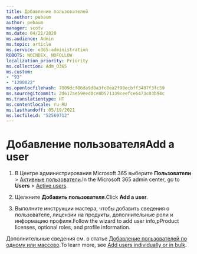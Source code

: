 ```yaml
---
title: Добавление пользователей
ms.author: pebaum
author: pebaum
manager: scotv
ms.date: 04/21/2020
ms.audience: Admin
ms.topic: article
ms.service: o365-administration
ROBOTS: NOINDEX, NOFOLLOW
localization_priority: Priority
ms.collection: Adm_O365
ms.custom:
- "93"
- "1200022"
ms.openlocfilehash: 7009dcf86da9d8a3fc8ea2f90ecbff3487f3fc59
ms.sourcegitcommit: 2d617ae59eed0ce8b571339ceefce6473c03b94c
ms.translationtype: HT
ms.contentlocale: ru-RU
ms.lasthandoff: 05/19/2021
ms.locfileid: "52569712"
---
```

# <a name="add-a-user"></a><span data-ttu-id="0cb51-102">Добавление пользователя</span><span class="sxs-lookup"><span data-stu-id="0cb51-102">Add a user</span></span>

1. <span data-ttu-id="0cb51-103">В Центре администрирования Microsoft 365 выберите **Пользователи** > [Активные пользователи](https://admin.microsoft.com/Adminportal/Home?source=applauncher#/users).</span><span class="sxs-lookup"><span data-stu-id="0cb51-103">In the Microsoft 365 admin center, go to **Users** > [Active users](https://admin.microsoft.com/Adminportal/Home?source=applauncher#/users).</span></span>

2. <span data-ttu-id="0cb51-104">Щелкните **Добавить пользователя**.</span><span class="sxs-lookup"><span data-stu-id="0cb51-104">Click **Add a user**.</span></span>

3. <span data-ttu-id="0cb51-105">Выполните инструкции мастера, чтобы добавить сведения о пользователе, лицензии на продукты, дополнительные роли и информацию профиля.</span><span class="sxs-lookup"><span data-stu-id="0cb51-105">Follow the wizard to add user info,pProduct licenses, optional roles, and profile information.</span></span>

<span data-ttu-id="0cb51-106">Дополнительные сведения см. в статье [Добавление пользователей по одному или массово](/microsoft-365/admin/add-users/add-users).</span><span class="sxs-lookup"><span data-stu-id="0cb51-106">To learn more, see [Add users individually or in bulk](/microsoft-365/admin/add-users/add-users).</span></span>